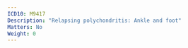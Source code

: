 ```yaml
---
ICD10: M9417
Description: "Relapsing polychondritis: Ankle and foot"
Matters: No
Weight: 0
---
```


